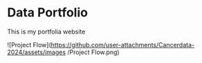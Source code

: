 # Data Portfolio


This is my portfolia website


![Project Flow](https://github.com/user-attachments/Cancerdata-2024/assets/images
/Project Flow.png)


